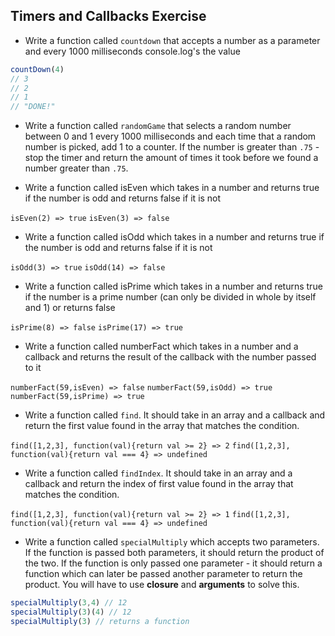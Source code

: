 ## Timers and Callbacks Exercise

- Write a function called `countdown` that accepts a number as a parameter and every 1000 milliseconds console.log's the value 

```javascript
countDown(4)
// 3
// 2
// 1
// "DONE!"
```

- Write a function called `randomGame` that selects a random number between 0 and 1 every 1000 milliseconds and each time that a random number is picked, add 1 to a counter. If the number is greater than `.75` - stop the timer and return the amount of times it took before we found a number greater than `.75`.

- Write a function called isEven which takes in a number and returns true if the number is odd and returns false if it is not

`isEven(2) => true`
`isEven(3) => false`

- Write a function called isOdd which takes in a number and returns true if the number is odd and returns false if it is not

`isOdd(3) => true`
`isOdd(14) => false`

- Write a function called isPrime which takes in a number and returns true if the number is a prime number (can only be divided in whole by itself and 1) or returns false

`isPrime(8) => false`
`isPrime(17) => true`

- Write a function called numberFact which takes in a number and a callback and returns the result of the callback with the number passed to it

`numberFact(59,isEven) => false`
`numberFact(59,isOdd) => true`
`numberFact(59,isPrime) => true`

- Write a function called `find`. It should take in an array and a callback and return the first value found in the array that matches the condition. 

`find([1,2,3], function(val){return val >= 2} => 2`
`find([1,2,3], function(val){return val === 4} => undefined`

- Write a function called `findIndex`. It should take in an array and a callback and return the index of first value found in the array that matches the condition. 

`find([1,2,3], function(val){return val >= 2} => 1`
`find([1,2,3], function(val){return val === 4} => undefined`

- Write a function called `specialMultiply` which accepts two parameters. If the function is passed both parameters, it should return the product of the two. If the function is only passed one parameter - it should return a function which can later be passed another parameter to return the product. You will have to use **closure** and **arguments** to solve this.

```javascript
specialMultiply(3,4) // 12
specialMultiply(3)(4) // 12
specialMultiply(3) // returns a function 
```
